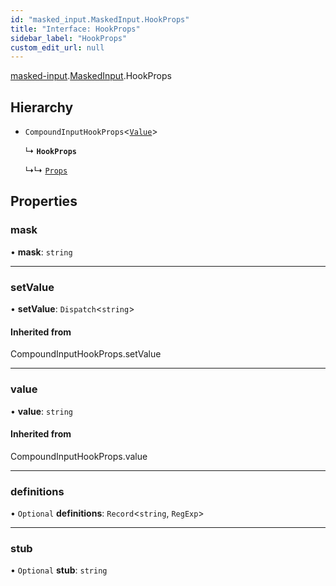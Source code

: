 ```yaml
---
id: "masked_input.MaskedInput.HookProps"
title: "Interface: HookProps"
sidebar_label: "HookProps"
custom_edit_url: null
---
```


[masked-input](../modules/masked_input.md).[MaskedInput](../namespaces/masked_input.MaskedInput.md).HookProps

## Hierarchy

- `CompoundInputHookProps`\<[`Value`](../namespaces/masked_input.MaskedInput.md#value)\>

  ↳ **`HookProps`**

  ↳↳ [`Props`](masked_input.MaskedInput.Props.md)

## Properties

### mask

• **mask**: `string`

___

### setValue

• **setValue**: `Dispatch`\<`string`\>

#### Inherited from

CompoundInputHookProps.setValue

___

### value

• **value**: `string`

#### Inherited from

CompoundInputHookProps.value

___

### definitions

• `Optional` **definitions**: `Record`\<`string`, `RegExp`\>

___

### stub

• `Optional` **stub**: `string`
